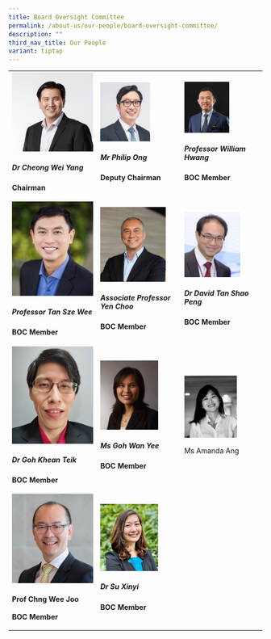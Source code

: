 ```yaml
---
title: Board Oversight Committee
permalink: /about-us/our-people/board-oversight-committee/
description: ""
third_nav_title: Our People
variant: tiptap
---
```

<table><tbody><tr><td rowspan="1" colspan="1"><div class="isomer-image-wrapper"><img style="width: 100%" height="auto" width="100%" alt="" src="/images/Biography/Board Oversight Committee/Profile_CheongWeiYang_v2.jpg"></div><h5>Dr Cheong Wei Yang</h5><p><strong>Chairman</strong></p></td><td rowspan="1" colspan="1"><div class="isomer-image-wrapper"><img style="width: 65%;" height="auto" width="100%" alt="" src="/images/Biography/Board Oversight Committee/ds_philip_ong_boc_page_overview.jpg"></div><h5>Mr Philip Ong</h5><p><strong>Deputy Chairman</strong></p></td><td rowspan="1" colspan="1"><div class="isomer-image-wrapper"><img style="width: 60%;" height="auto" width="100%" alt="" src="/images/Biography/Board Oversight Committee/Profile_Picture___Prof_William_Hwang_v2.jpg"></div><h5>Professor William Hwang</h5><p><strong>BOC Member</strong></p></td></tr><tr><td rowspan="1" colspan="1"><a class="isomer-image-wrapper" href="/biography/board-oversight-committee/professor-tan-sze-wee/"><img style="width: 100%" height="auto" width="100%" alt="" src="/images/Biography/Board Oversight Committee/professor tan sze wee.jpg"></a><h5>Professor Tan Sze Wee</h5><p><strong>BOC Member</strong></p></td><td rowspan="1" colspan="1"><div class="isomer-image-wrapper"><img style="width: 85%;" height="auto" width="100%" alt="" src="/images/Biography/Board Oversight Committee/Profile_Pic_AProf_Yen_Choo_v2.jpg"></div><h5>Associate Professor Yen Choo</h5><p><strong>BOC Member</strong></p></td><td rowspan="1" colspan="1"><div class="isomer-image-wrapper"><img style="width: 75%;" height="auto" width="100%" alt="" src="/images/Biography/Board Oversight Committee/associate professor david tan shao peng.jpg"></div><h5>Dr David Tan Shao Peng</h5><p><strong>BOC Member</strong></p></td></tr><tr><td rowspan="1" colspan="1"><div class="isomer-image-wrapper"><img style="width: 100%" height="auto" width="100%" alt="" src="/images/Biography/Board Oversight Committee/dr goh khean teik.jpg"></div><h5>Dr Goh Khean Teik</h5><p><strong>BOC Member</strong></p></td><td rowspan="1" colspan="1"><div class="isomer-image-wrapper"><img style="width: 75%;" height="auto" width="100%" alt="" src="/images/Biography/Board Oversight Committee/ms goh wan yee.jpg"></div><h5>Ms Goh Wan Yee</h5><p><strong>BOC Member</strong></p></td><td rowspan="1" colspan="1"><div class="isomer-image-wrapper"><img style="width: 70%;" height="auto" width="100%" alt="" src="/images/Biography/Board Oversight Committee/Amanda_photo.jpg"></div><p>Ms Amanda Ang</p></td></tr><tr><td rowspan="1" colspan="1"><div class="isomer-image-wrapper"><img style="width: 100%" height="auto" width="100%" alt="" src="/images/Biography/Board Oversight Committee/Photo_CWJ_resized.png"></div><h4>Prof Chng Wee Joo</h4><p><strong>BOC Member</strong></p></td><td rowspan="1" colspan="1"><div class="isomer-image-wrapper"><img style="width: 75%;" height="auto" width="100%" alt="" src="/images/Biography/Board Oversight Committee/Profile_Picture___Dr_Su_Xinyi.jpg"></div><h5>Dr Su Xinyi</h5><p><strong>BOC Member</strong></p></td><td rowspan="1" colspan="1"><p></p></td></tr></tbody></table><p></p>
